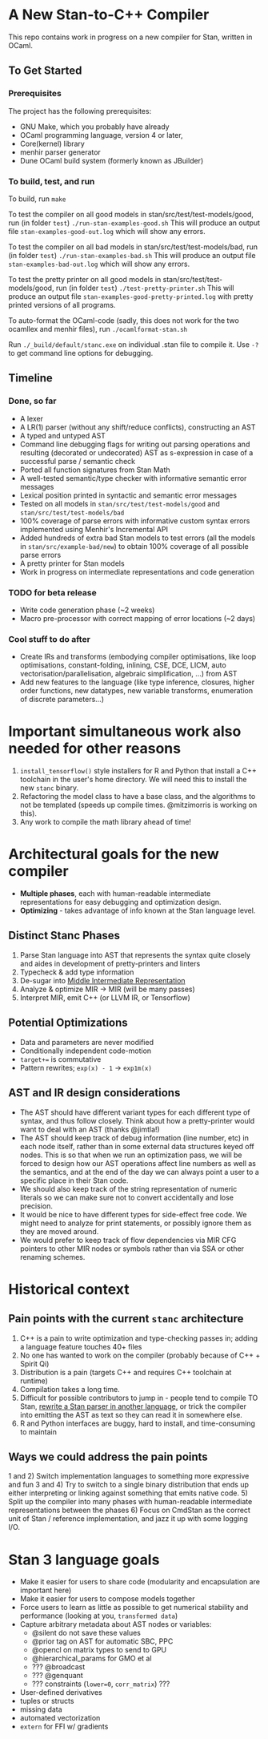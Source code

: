 # A New Stan-to-C++ Compiler
This repo contains work in progress on a new compiler for Stan, written in OCaml.

## To Get Started
### Prerequisites
The project has the following prerequisites:
- GNU Make, which you probably have already
- OCaml programming language, version 4 or later,
- Core(kernel) library
- menhir parser generator
- Dune OCaml build system (formerly known as JBuilder)

### To build, test, and run
To build, run
`
make
`

To test the compiler on all good models in stan/src/test/test-models/good, run (in folder `test`)
`
./run-stan-examples-good.sh
`
This will produce an output file `stan-examples-good-out.log` which will show any errors.

To test the compiler on all bad models in stan/src/test/test-models/bad, run (in folder `test`)
`
./run-stan-examples-bad.sh
`
This will produce an output file `stan-examples-bad-out.log` which will show any errors.

To test the pretty printer on all good models in stan/src/test/test-models/good, run (in folder `test`)
`
./test-pretty-printer.sh
`
This will produce an output file `stan-examples-good-pretty-printed.log` with pretty printed versions of all programs.

To auto-format the OCaml-code (sadly, this does not work for the two ocamllex and menhir files), run 
`
./ocamlformat-stan.sh
`

Run `./_build/default/stanc.exe` on individual .stan file to compile it. Use `-?` to get command line options for debugging.

## Timeline
### Done, so far
- A lexer
- A LR(1) parser (without any shift/reduce conflicts), constructing an AST
- A typed and untyped AST
- Command line debugging flags for writing out parsing operations and resulting (decorated or undecorated) AST as s-expression in case of a successful parse / semantic check
- Ported all function signatures from Stan Math
- A well-tested semantic/type checker with informative semantic error messages
- Lexical position printed in syntactic and semantic error messages
- Tested on all models in `stan/src/test/test-models/good` and `stan/src/test/test-models/bad`
- 100% coverage of parse errors with informative custom syntax errors implemented using Menhir's Incremental API
- Added hundreds of extra bad Stan models to test errors (all the models in `stan/src/example-bad/new`) to obtain 100% coverage of all possible parse errors
- A pretty printer for Stan models
- Work in progress on intermediate representations and code generation

### TODO for beta release
- Write code generation phase (~2 weeks)
- Macro pre-processor with correct mapping of error locations (~2 days)

### Cool stuff to do after
- Create IRs and transforms (embodying compiler optimisations, like loop optimisations, constant-folding, inlining, CSE, DCE, LICM, auto vectorisation/parallelisation, algebraic simplification, ...) from AST
- Add new features to the language (like type inference, closures, higher order functions, new datatypes, new variable transforms, enumeration of discrete parameters...)


# Important simultaneous work also needed for other reasons
1. `install_tensorflow()` style installers for R and Python that install a C++ toolchain in the user's home directory. We will need this to install the new `stanc` binary.
1. Refactoring the model class to have a base class, and the algorithms to not be templated (speeds up compile times. @mitzimorris is working on this).
1. Any work to compile the math library ahead of time!


# Architectural goals for the new compiler
* **Multiple phases**, each with human-readable intermediate representations for easy debugging and optimization design.
* **Optimizing** - takes advantage of info known at the Stan language level.

## Distinct Stanc Phases
1. Parse Stan language into AST that represents the syntax quite closely and aides in development of pretty-printers and linters
1. Typecheck & add type information
1. De-sugar into [Middle Intermediate Representation](https://blog.rust-lang.org/2016/04/19/MIR.html)
1. Analyze & optimize MIR -> MIR (will be many passes)
1. Interpret MIR, emit C++ (or LLVM IR, or Tensorflow)

## Potential Optimizations
* Data and parameters are never modified
* Conditionally independent code-motion
* `target+=` is commutative
* Pattern rewrites; `exp(x) - 1` -> `exp1m(x)`

## AST and IR design considerations
* The AST should have different variant types for each different type of syntax, and thus follow closely. Think about how a pretty-printer would want to deal with an AST (thanks @jimtla!)
* The AST should keep track of debug information (line number, etc) in each node itself, rather than in some external data structures keyed off nodes.
This is so that when we run an optimization pass, we will be forced to design how our AST operations affect line numbers as well as the semantics, and at the end of the day we can always point a user to a specific place in their Stan code.
* We should also keep track of the string representation of numeric literals so we can make sure not to convert accidentally and lose precision.
* It would be nice to have different types for side-effect free code. We might need to analyze for print statements, or possibly ignore them as they are moved around.
* We would prefer to keep track of flow dependencies via MIR CFG pointers to other MIR nodes or symbols rather than via SSA or other renaming schemes.

# Historical context

## Pain points with the current `stanc` architecture
1. C++ is a pain to write optimization and type-checking passes in; adding a language feature touches 40+ files
2. No one has wanted to work on the compiler (probably because of C++ + Spirit Qi)
3. Distribution is a pain (targets C++ and requires C++ toolchain at runtime)
4. Compilation takes a long time.
5. Difficult for possible contributors to jump in - people tend to compile TO Stan, [rewrite a Stan parser in another language](https://github.com/deepppl/yaps/blob/master/yaps/stan.g4), or trick the compiler into emitting the AST as text so they can read it in somewhere else.
6. R and Python interfaces are buggy, hard to install, and time-consuming to maintain

## Ways we could address the pain points
1 and 2) Switch implementation languages to something more expressive and fun
3 and 4) Try to switch to a single binary distribution that ends up either interpreting or linking against something that emits native code.
5) Split up the compiler into many phases with human-readable intermediate representations between the phases
6) Focus on CmdStan as the correct unit of Stan / reference implementation, and jazz it up with some logging I/O.


# Stan 3 language goals
* Make it easier for users to share code (modularity and encapsulation are important here)
* Make it easier for users to compose models together
* Force users to learn as little as possible to get numerical stability and performance (looking at you, `transformed data`)
* Capture arbitrary metadata about AST nodes or variables:
    - @silent do not save these values
    - @prior tag on AST for automatic SBC, PPC
    - @opencl on matrix types to send to GPU
    - @hierarchical_params for GMO et al
    - ??? @broadcast
    - ??? @genquant
    - ??? constraints (`lower=0`, `corr_matrix`) ???
* User-defined derivatives
* tuples or structs
* missing data
* automated vectorization
* `extern` for FFI w/ gradients
